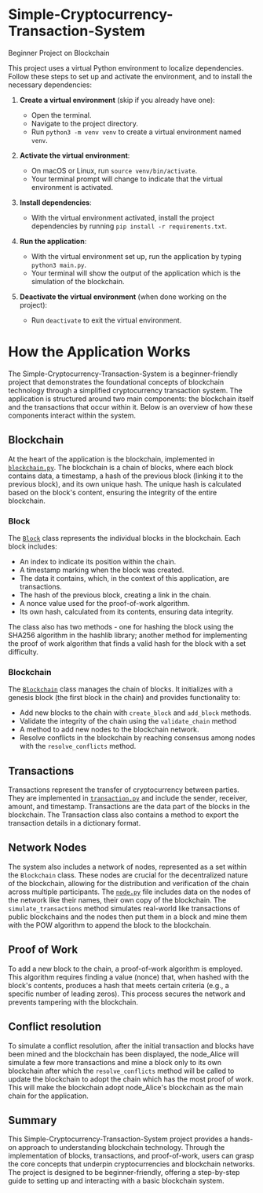 # Simple-Cryptocurrency-Transaction-System

Beginner Project on Blockchain

This project uses a virtual Python environment to localize dependencies. Follow these steps to set up and activate the environment, and to install the necessary dependencies:

1. **Create a virtual environment** (skip if you already have one):

   - Open the terminal.
   - Navigate to the project directory.
   - Run `python3 -m venv venv` to create a virtual environment named `venv`.

2. **Activate the virtual environment**:

   - On macOS or Linux, run `source venv/bin/activate`.
   - Your terminal prompt will change to indicate that the virtual environment is activated.

3. **Install dependencies**:

   - With the virtual environment activated, install the project dependencies by running `pip install -r requirements.txt`.

4. **Run the application**:

   - With the virtual environment set up, run the application by typing `python3 main.py`.
   - Your terminal will show the output of the application which is the simulation of the blockchain.

5. **Deactivate the virtual environment** (when done working on the project):
   - Run `deactivate` to exit the virtual environment.

# How the Application Works

The Simple-Cryptocurrency-Transaction-System is a beginner-friendly project that demonstrates the foundational concepts of blockchain technology through a simplified cryptocurrency transaction system. The application is structured around two main components: the blockchain itself and the transactions that occur within it. Below is an overview of how these components interact within the system.

## Blockchain

At the heart of the application is the blockchain, implemented in [`blockchain.py`](blockchain.py). The blockchain is a chain of blocks, where each block contains data, a timestamp, a hash of the previous block (linking it to the previous block), and its own unique hash. The unique hash is calculated based on the block's content, ensuring the integrity of the entire blockchain.

### Block

The [`Block`](blockchain.py) class represents the individual blocks in the blockchain. Each block includes:

- An index to indicate its position within the chain.
- A timestamp marking when the block was created.
- The data it contains, which, in the context of this application, are transactions.
- The hash of the previous block, creating a link in the chain.
- A nonce value used for the proof-of-work algorithm.
- Its own hash, calculated from its contents, ensuring data integrity.

The class also has two methods - one for hashing the block using the SHA256 algorithm in the hashlib library; another method for implementing the proof of work algorithm that finds a valid hash for the
block with a set difficulty.

### Blockchain

The [`Blockchain`](blockchain.py) class manages the chain of blocks. It initializes with a genesis block (the first block in the chain) and provides functionality to:

- Add new blocks to the chain with `create_block` and `add_block` methods.
- Validate the integrity of the chain using the `validate_chain` method
- A method to add new nodes to the blockchain network.
- Resolve conflicts in the blockchain by reaching consensus among nodes with the `resolve_conflicts` method.

## Transactions

Transactions represent the transfer of cryptocurrency between parties. They are implemented in [`transaction.py`](transaction.py) and include the sender, receiver, amount, and timestamp. Transactions are the data part of the blocks in the blockchain. The Transaction class also contains a
method to export the transaction details in a dictionary format.

## Network Nodes

The system also includes a network of nodes, represented as a set within the `Blockchain` class. These nodes are crucial for the decentralized nature of the blockchain, allowing for the distribution and verification of the chain across multiple participants. The [`node.py`](node.py) file includes data on
the nodes of the network like their names, their own copy of the blockchain. The `simulate_transactions` method simulates real-world like transactions of public blockchains and the nodes then put them in a block and mine them with the POW algorithm to append the block to the blockchain.

## Proof of Work

To add a new block to the chain, a proof-of-work algorithm is employed. This algorithm requires finding a value (nonce) that, when hashed with the block's contents, produces a hash that meets certain criteria (e.g., a specific number of leading zeros). This process secures the network and prevents tampering with the blockchain.

## Conflict resolution

To simulate a conflict resolution, after the initial transaction and blocks have been mined and the blockchain has been displayed, the node_Alice will simulate a few more transactions and mine a block only to its own blockchain after which the `resolve_conflicts` method will be called to update the blockchain to adopt the chain which has the most proof of work. This will make the blockchain adopt node_Alice's blockchain as the main chain for the application.

## Summary

This Simple-Cryptocurrency-Transaction-System project provides a hands-on approach to understanding blockchain technology. Through the implementation of blocks, transactions, and proof-of-work, users can grasp the core concepts that underpin cryptocurrencies and blockchain networks. The project is designed to be beginner-friendly, offering a step-by-step guide to setting up and interacting with a basic blockchain system.
